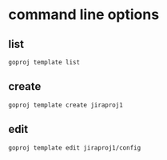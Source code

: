# command line options

## list
```
goproj template list
```

## create

```
goproj template create jiraproj1
```

## edit

```
goproj template edit jiraproj1/config
```
